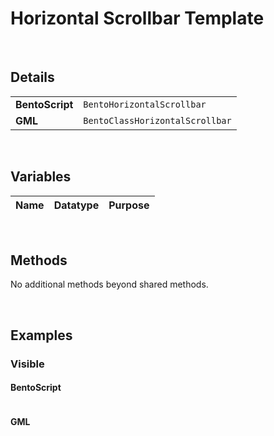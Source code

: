 # Horizontal Scrollbar Template

&nbsp;

## Details

<table>
    <tr>
		<td><b>BentoScript</b></td>
		<td><code>BentoHorizontalScrollbar</code></td>
    </tr>
    <tr>
		<td><b>GML</b></td>
		<td><code>BentoClassHorizontalScrollbar</code></td>
    </tr>
</table>

&nbsp;

## Variables

|Name         |Datatype|Purpose                       |
|-------------|--------|------------------------------|

&nbsp;

## Methods

No additional methods beyond shared methods.

&nbsp;

## Examples

### Visible

<!-- tabs:start -->

#### **BentoScript**

```

```

#### **GML**

```

```

<!-- tabs:end -->